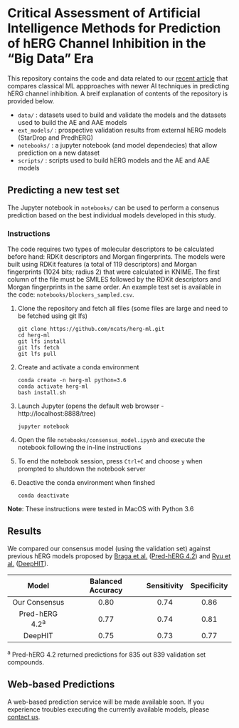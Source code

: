 # Critical Assessment of Artificial Intelligence Methods for Prediction of hERG Channel Inhibition in the “Big Data” Era

This repository contains the code and data related to our [recent article](https://pubs.acs.org/doi/10.1021/acs.jcim.0c00884) that compares classical ML appproaches with newer AI techniques in predicting hERG channel inhibition. A breif explanation of contents of the repository is provided below.

* `data/`       :  datasets used to build and validate the models and the datasets used to build the AE and AAE models
* `ext_models/` :  prospective validation results from external hERG models (StarDrop and PredhERG)
* `notebooks/`  :  a jupyter notebook (and model dependecies) that allow prediction on a new dataset
* `scripts/`    :  scripts used to build hERG models and the AE and AAE models


## Predicting a new test set

The Jupyter notebook in `notebooks/` can be used to perform a consenus prediction based on the best individual models developed in this study.


### Instructions

The code requires two types of molecular descriptors to be calculated before hand: RDKit descriptors and Morgan fingerprints. The models were built using RDKit features (a total of 119 descriptors) and Morgan fingerprints (1024 bits; radius 2) that were calculated in KNIME. The first column of the file must be SMILES followed by the RDKit descriptors and Morgan fingerprints in the same order. An example test set is available in the code: `notebooks/blockers_sampled.csv`.
 

1. Clone the repository and fetch all files (some files are large and need to be fetched using git lfs)

    ```
    git clone https://github.com/ncats/herg-ml.git
    cd herg-ml
    git lfs install
    git lfs fetch
    git lfs pull
    
    ```
    
2. Create and activate a conda environment

    ```
    conda create -n herg-ml python=3.6
    conda activate herg-ml
    bash install.sh
    ```
    
3. Launch Jupyter (opens the default web browser - http://localhost:8888/tree)

    ```
    jupyter notebook
    ```
   
4. Open the file `notebooks/consensus_model.ipynb` and execute the notebook following the in-line instructions

5. To end the notebook session, press `Ctrl+C` and choose `y` when prompted to shutdown the notebook server

6. Deactive the conda environment when finshed

    ```
    conda deactivate
    ```

**Note**: These instructions were tested in MacOS with Python 3.6


## Results

We compared our consensus model (using the validation set) against previous hERG models proposed by [Braga et al.](https://pubmed.ncbi.nlm.nih.gov/24805060/) ([Pred-hERG 4.2](http://predherg.labmol.com.br/)) and [Ryu et al.](https://academic.oup.com/bioinformatics/article/36/10/3049/5727757) ([DeepHIT](https://academic.oup.com/bioinformatics/article/36/10/3049/5727757)).

**Model** | **Balanced Accuracy** | **Sensitivity** | **Specificity** |
| :---: | :---: | :---: | :---: |
Our Consensus | 0.80 | 0.74 | 0.86 |
Pred-hERG 4.2<sup>a</sup> | 0.77 | 0.74 | 0.81 |
DeepHIT | 0.75 | 0.73 | 0.77 |

<sup>a</sup> Pred-hERG 4.2 returned predictions for 835 out 839 validation set compounds.

## Web-based Predictions

A web-based prediction service will be made available soon. If you experience troubles executing the currently available models, please [contact us](mailto:vishalbabu.siramshetty@nih.gov?subject=[GitHub]%20hERG%20Models).

